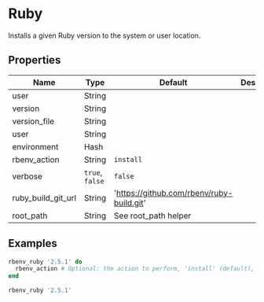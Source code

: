 # Ruby

Installs a given Ruby version to the system or user location.

## Properties

| Name               | Type            | Default                                     | Description |
| ------------------ | --------------- | ------------------------------------------- | ----------- |
| user               | String          |                                             |             |
| version            | String          |                                             |             |
| version_file       | String          |                                             |             |
| user               | String          |                                             |             |
| environment        | Hash            |                                             |             |
| rbenv_action       | String          | `install`                                   |             |
| verbose            | `true`, `false` | `false`                                     |             |
| ruby_build_git_url | String          | '<https://github.com/rbenv/ruby-build.git>' |             |
| root_path          | String          | See root_path helper                        |             |

## Examples

```ruby
rbenv_ruby '2.5.1' do
  rbenv_action # Optional: the action to perform, 'install' (default), 'uninstall' etc
end
```

```ruby
rbenv_ruby '2.5.1'
```

